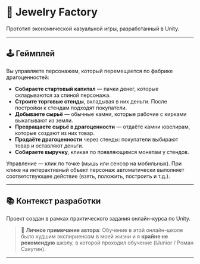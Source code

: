 # 💎 Jewelry Factory

Прототип экономической казуальной игры, разработанный в Unity.

---

## 🕹️ Геймплей

Вы управляете персонажем, который перемещается по фабрике драгоценностей:

- **Собираете стартовый капитал** — пачки денег, которые складываются за спиной персонажа.
- **Строите торговые стенды**, вкладывая в них деньги. После постройки к стендам подходят покупатели.
- **Добываете сырьё** — обычные камни, которые рабочие с кирками выкапывают из земли.
- **Превращаете сырьё в драгоценности** — отдаёте камни ювелирам, которые создают из них товар.
- **Продаёте драгоценности** через стенды: покупатели выбирают товар и оставляют деньги.
- **Собираете выручку**, кликая по появляющимся монетам у стендов.

Управление — клик по точке (мышь или сенсор на мобильных). При клике на интерактивный объект персонаж автоматически выполняет соответствующее действие (взять, положить, построить и т.д.).

---

## 📚 Контекст разработки

Проект создан в рамках практического задания онлайн-курса по Unity.

> 💬 **Личное примечание автора**:
> Обучение в этой онлайн-школе было худшим экспириенсом в моей жизни и я **крайне не рекомендую** школу, в которой проходил обучение (IJunior / Роман Сакутин).

---
